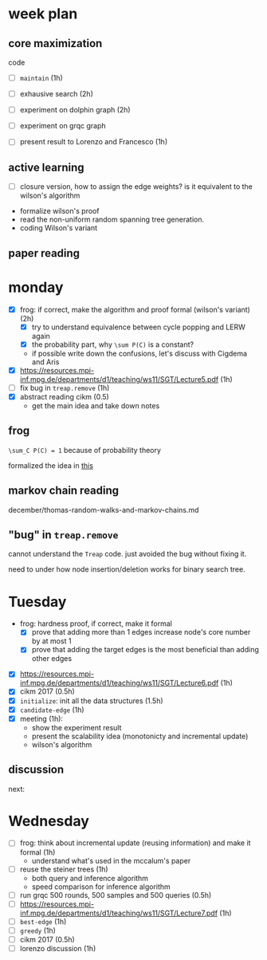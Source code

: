 # week plan

## core maximization

code

- [ ] `maintain` (1h)
- [ ] exhausive search (2h)
- [ ] experiment on dolphin graph (2h)
- [ ] experiment on grqc graph
- [ ] present result to Lorenzo and Francesco (1h)


## active learning

- [ ] closure version, how to assign the edge weights? is it equivalent to the wilson's algorithm
- formalize wilson's proof
- read the non-uniform random spanning tree generation. 
- coding Wilson's variant

## paper reading

# monday

- [X] frog: if correct, make the algorithm and proof formal (wilson's variant) (2h)
  - [X] try to understand equivalence between cycle popping and LERW again
  - [X] the probability part, why `\sum P(C)` is a constant? 
  - if possible write down the confusions, let's discuss with Cigdema and Aris
- [X] https://resources.mpi-inf.mpg.de/departments/d1/teaching/ws11/SGT/Lecture5.pdf (1h)
- [ ] fix bug in `treap.remove` (1h)
- [X] abstract reading cikm (0.5) 
  - get the main idea and take down notes

## frog

`\sum_C P(C) = 1` because of probability theory

formalized the idea in [this](december/sampling-steiner-tree-using-cycle-popping.md)

## markov chain reading

december/thomas-random-walks-and-markov-chains.md

## "bug" in `treap.remove`

cannot understand the `Treap` code. just avoided the bug without fixing it. 

need to under how node insertion/deletion works for binary search tree.

# Tuesday

- frog: hardness proof, if correct, make it formal
  - [X] prove that adding more than 1 edges increase node's core number by at most 1 
  - [X] prove that adding the target edges is the most beneficial than adding other edges
- [X] https://resources.mpi-inf.mpg.de/departments/d1/teaching/ws11/SGT/Lecture6.pdf (1h)
- [X] cikm 2017 (0.5h)
- [X] `initialize`: init all the data structures (1.5h)
- [X] `candidate-edge` (1h)
- [X] meeting (1h):
  - show the experiment result
  - present the scalability idea (monotonicty and incremental update)
  - wilson's algorithm

## discussion

next:



# Wednesday

- [ ] frog: think about incremental update (reusing information) and make it formal (1h) 
  - understand what's used in the mccalum's paper
- [ ] reuse the steiner trees (1h)
  - both query and inference algorithm
  - speed comparison for inference algorithm
- [ ] run grqc 500 rounds, 500 samples and 500 queries (0.5h)
- [ ] https://resources.mpi-inf.mpg.de/departments/d1/teaching/ws11/SGT/Lecture7.pdf (1h)
- [ ] `best-edge` (1h)
- [ ] `greedy` (1h)
- [ ] cikm 2017 (0.5h)
- [ ] lorenzo discussion (1h)